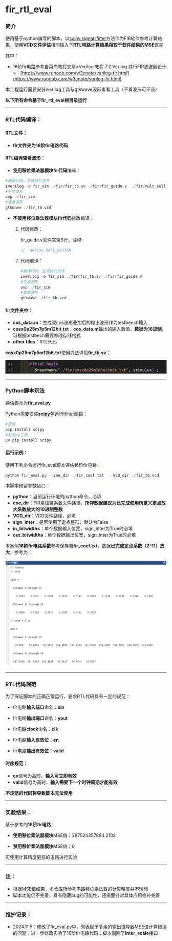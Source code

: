 # fir_rtl_eval

### 简介

使用基于python编写的脚本，以[scipy.signal.lfilter](https://www.osgeo.cn/scipy/reference/generated/scipy.signal.lfilter.html)方法作为FIR软件参考计算结果，使用**VCD文件评估**相同输入下**RTL电路计算结果相较于软件结果的MSE**误差

其中：

- 16阶fir电路参考自菜鸟教程文章<Verilog 教程 7.2 Verilog 并行FIR滤波器设计>：[https://www.runoob.com/w3cnote/verilog-fir.html](https://www.runoob.com/w3cnote/verilog-fir.html)

本工程运行需要安装iverilog工具与gtkwave波形查看工具（不看波形可不装）

**以下所有命令基于fir_rtl_eval根目录运行**

---

### RTL代码编译：

#### RTL文件：

- **fir文件夹为16阶fir电路代码**

#### RTL编译查看波形：

- **使用移位乘法器模块fir代码**编译：

```powershell
#编译代码，生成执行文件
iverilog -o fir_sim ./fir/fir_tb.sv ./fir/fir_guide.v  ./fir/mult_cell.v ./fir/mult_man.v
#生成波形
vvp ./fir_sim
#查看波形
gtkwave ./fir_tb.vcd
```

- **不使用移位乘法器模块fir代码**修改编译：

  1. 代码修改：

     fir_guide.v文件夹第9行，注释:

     ```verilog
     // `define SAFE_DESIGN
     ```

  2. 代码编译：

     ```powershell
     #编译代码，生成执行文件
     iverilog -o fir_sim ./fir/fir_tb.sv ./fir/fir_guide.v
     #生成波形
     vvp ./fir_sim
     #查看波形
     gtkwave ./fir_tb.vcd
     ```

#### fir文件夹中：

- **cos_data.m**：生成双cos波形叠加后的输出波形作为testbench输入
- **cosx0p25m7p5m12bit.txt**：**cos_data.m**输出的输入数值，**数据为16进制**，可根据testbech需要修改存储格式
- **other files**：RTL代码

**cosx0p25m7p5m12bit.txt**使用方法详见**fir_tb.sv**：

![image-20241102204023944](./image/image-20241102204023944.png)

---

### Python脚本玩法

评估脚本为**fir_eval.py**

Python需要安装**scipy**包运行lfilter函数：

```powershell
#安装
pip install scipy
#若有uv工具
uv pip install scipy
```

#### 运行示例：

使用下列命令运行fir_eval脚本评估16阶fir电路：

```powershell
python fir_eval.py --coe_dir ./fir_coef.txt  --VCD_dir ./fir_tb.vcd
```

本脚本预留参数接口：

- **python**：当前运行环境的python命令，必填
- **coe_dir**：FIR乘加链系数文件路径，**所存数据建议为已完成使用所定义定点放大系数放大的10进制整数**
- **VCD_dir**：VCD文件路径，必填
- **sign_inter**：是否使用了定点整形，默认为False
- **in_bitwidths**：单个数据输入位宽，sign_inter为True时必填
- **out_bitwidths**：单个数据输出位宽，sign_inter为True时必填

本案例**16阶fir电路系数**参考保存自**fir_coef.txt**，数据**已完成定点系数（2^11）放大**，参考为：

![image-20241102212842181](./image/image-20241102212842181.png)

---

### RTL代码规范

为了保证脚本的正确正常运行，要求RTL代码具有一定的规范：

- fir电路**输入端口**命名：**xin**
- fir电路**输出端口**命名：**yout**
- fir电路**clock**命名：**clk**
- fir电路**输入有效位**：**en**

- fir电路**输出有效位**：**valid**

#### 时序规范：

- **en**信号为高时，**输入可立即有效**
- **valid**信号为高时，**输入需要下一个时钟周期才能有效**

**不规范的代码将导致脚本无法使用**

---

### 实验结果：

基于参考的**16阶fir电路**：

- **使用移位乘法器模块**MSE值：387524357884.2102

- **禁用移位乘法器模块**MSE值：0

可使用计算精度更高的电路进行实验

---

### 注：

- 根据MSE值结果，本仓库所参考电路移位乘法器的计算精度并不理想
- 脚本功能仍不完善，具有隐藏bug的可能性，还需要针对具体应用修补完善

---

### 维护记录：

- 2024.11.5：修改了fir_eval.py中，列表赋予多余的输出值导致MSE值计算错误的问题；进一步修改实验了16阶fir电路代码；脚本删除了**inter_scale**接口
